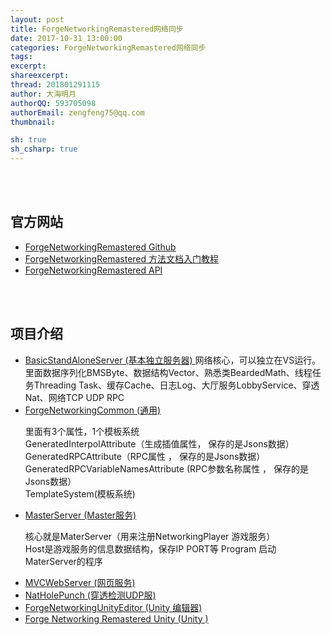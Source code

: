 ```yaml
---
layout: post
title: ForgeNetworkingRemastered网络同步
date: 2017-10-31 13:00:00
categories: ForgeNetworkingRemastered网络同步
tags: 
excerpt: 
shareexcerpt: 
thread: 201801291115
author: 大海明月
authorQQ: 593705098
authorEmail: zengfeng75@qq.com
thumbnail: 

sh: true
sh_csharp: true
---
```






<br>
<br>
<h2 class="nav1">官方网站</h2>
<div class="" >
<ul>



<li data-fid="1" data-index="1" draggable="true">
<a target="_blank" contextmenu="thumb-menu" href="https://github.com/BeardedManStudios/ForgeNetworkingRemastered" draggable="false">
  <span class="title">ForgeNetworkingRemastered Github </span>
</a>
</li>



<li data-fid="1" data-index="1" draggable="true">
<a target="_blank" contextmenu="thumb-menu" href="http://docs.forgepowered.com/" draggable="false">
  <span class="title">ForgeNetworkingRemastered 方法文档入门教程 </span>
</a>
</li>


<li data-fid="1" data-index="1" draggable="true">
<a target="_blank" contextmenu="thumb-menu" href="https://forgepowered.com/ForgeNetworkingRemasteredAPI/html/annotated.html" draggable="false">
  <span class="title">ForgeNetworkingRemastered API</span>
</a>
</li>


</ul>



<br>
<br>
<h2 class="nav1">项目介绍</h2>
<div class="" >
<ul>



<li data-fid="1" data-index="1" draggable="true">
<a target="_blank" contextmenu="thumb-menu" href="https://github.com/BeardedManStudios/ForgeNetworkingRemastered/tree/master/BasicStandAloneServer" draggable="false">
  <span class="title">BasicStandAloneServer (基本独立服务器) </span>
</a>
网络核心，可以独立在VS运行。里面数据序列化BMSByte、数据结构Vector、熟悉类BeardedMath、线程任务Threading Task、缓存Cache、日志Log、大厅服务LobbyService、穿透Nat、网络TCP UDP RPC

</li>


<li data-fid="1" data-index="1" draggable="true">
<a target="_blank" contextmenu="thumb-menu" href="https://github.com/BeardedManStudios/ForgeNetworkingRemastered/tree/master/ForgeNetworkingCommon" draggable="false">
  <span class="title">ForgeNetworkingCommon (通用) </span>
</a>

里面有3个属性，1个模板系统<br>
 GeneratedInterpolAttribute（生成插值属性， 保存的是Jsons数据）<br>
 GeneratedRPCAttribute（RPC属性 ， 保存的是Jsons数据）<br>
 GeneratedRPCVariableNamesAttribute (RPC参数名称属性 ， 保存的是Jsons数据）<br>
 TemplateSystem(模板系统)

</li>


<li data-fid="1" data-index="1" draggable="true">
<a target="_blank" contextmenu="thumb-menu" href="https://github.com/BeardedManStudios/ForgeNetworkingRemastered/tree/master/MasterServer" draggable="false">
  <span class="title">MasterServer (Master服务) </span>
</a>

核心就是MaterServer（用来注册NetworkingPlayer 游戏服务）<br>
Host是游戏服务的信息数据结构，保存IP PORT等
Program 启动MaterServer的程序
</li>



<li data-fid="1" data-index="1" draggable="true">
<a target="_blank" contextmenu="thumb-menu" href="https://github.com/BeardedManStudios/ForgeNetworkingRemastered/tree/master/MVCWebServer" draggable="false">
  <span class="title">MVCWebServer (网页服务) </span>
</a>
</li>



<li data-fid="1" data-index="1" draggable="true">
<a target="_blank" contextmenu="thumb-menu" href="https://github.com/BeardedManStudios/ForgeNetworkingRemastered/tree/master/NatHolePunch" draggable="false">
  <span class="title">NatHolePunch (穿透检测UDP服) </span>
</a>
</li>



<li data-fid="1" data-index="1" draggable="true">
<a target="_blank" contextmenu="thumb-menu" href="https://github.com/BeardedManStudios/ForgeNetworkingRemastered/tree/master/ForgeNetworkingUnityEditor" draggable="false">
  <span class="title">ForgeNetworkingUnityEditor (Unity 编辑器) </span>
</a>
</li>



<li data-fid="1" data-index="1" draggable="true">
<a target="_blank" contextmenu="thumb-menu" href="https://github.com/BeardedManStudios/ForgeNetworkingRemastered/tree/master/NatHolePunch" draggable="false">
  <span class="title">Forge Networking Remastered Unity (Unity ) </span>
</a>
</li>

</ul>